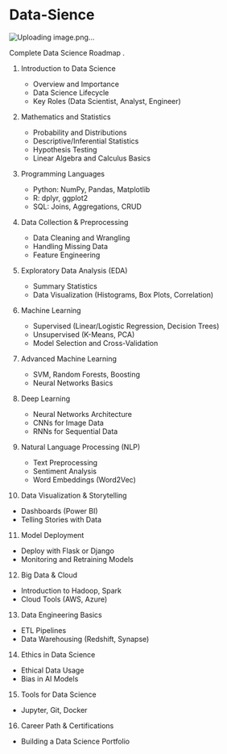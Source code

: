 # Data-Sience
![Uploading image.png…]()

Complete Data Science Roadmap .

1. Introduction to Data Science  
   - Overview and Importance  
   - Data Science Lifecycle  
   - Key Roles (Data Scientist, Analyst, Engineer)  

2. Mathematics and Statistics  
   - Probability and Distributions  
   - Descriptive/Inferential Statistics  
   - Hypothesis Testing  
   - Linear Algebra and Calculus Basics  

3. Programming Languages  
   - Python: NumPy, Pandas, Matplotlib  
   - R: dplyr, ggplot2  
   - SQL: Joins, Aggregations, CRUD  

4. Data Collection & Preprocessing  
   - Data Cleaning and Wrangling  
   - Handling Missing Data  
   - Feature Engineering  

5. Exploratory Data Analysis (EDA)  
   - Summary Statistics  
   - Data Visualization (Histograms, Box Plots, Correlation)  

6. Machine Learning  
   - Supervised (Linear/Logistic Regression, Decision Trees)  
   - Unsupervised (K-Means, PCA)  
   - Model Selection and Cross-Validation  

7. Advanced Machine Learning  
   - SVM, Random Forests, Boosting  
   - Neural Networks Basics  

8. Deep Learning  
   - Neural Networks Architecture  
   - CNNs for Image Data  
   - RNNs for Sequential Data  

9. Natural Language Processing (NLP)  
   - Text Preprocessing  
   - Sentiment Analysis  
   - Word Embeddings (Word2Vec)  

10. Data Visualization & Storytelling  
   - Dashboards (Power BI)  
   - Telling Stories with Data  

11. Model Deployment  
   - Deploy with Flask or Django  
   - Monitoring and Retraining Models  

12. Big Data & Cloud  
   - Introduction to Hadoop, Spark  
   - Cloud Tools (AWS, Azure)  

13. Data Engineering Basics  
   - ETL Pipelines  
   - Data Warehousing (Redshift, Synapse)  

14. Ethics in Data Science  
   - Ethical Data Usage  
   - Bias in AI Models  

15. Tools for Data Science  
   - Jupyter, Git, Docker  

16. Career Path & Certifications  
   - Building a Data Science Portfolio
